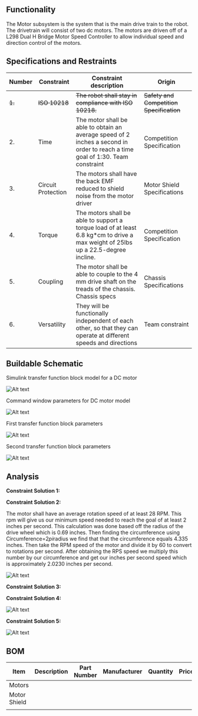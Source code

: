 ## Functionality
The Motor subsystem is the system that is the main drive train to the robot. The drivetrain will consist of two dc motors. The motors are driven off of a L298 Dual H Bridge Motor Speed Controller to allow individual speed and direction control of the motors. 

## Specifications and Restraints
| Number | Constraint | Constraint description | Origin |
|--------|----------------------|------------------------|--------|
| ~~1.~~ | ~~ISO 10218~~ | ~~The robot shall stay in compliance with ISO 10218.~~ | ~~Safety and Competition Specification~~ |
| 2. | Time |  The motor shall be able to obtain an average speed of 2 inches a second in order to reach a time goal of 1:30. Team constraint| Competition Specification |
| 3. | Circuit Protection |  The motors shall have the back EMF reduced to shield noise from the motor driver| Motor Shield Specifications |
| 4. | Torque |  The motors shall be able to support a torque load of at least 6.8 kg*cm to drive a max weight of 25lbs up a 22.5-degree incline.  | Competition Specification |
| 5. | Coupling  | The motor shall be able to couple to the 4 mm drive shaft on the treads of the chassis. Chassis specs | Chassis Specifications |
| 6. | Versatility | They will be functionally independent of each other, so that they can operate at different speeds and directions | Team constraint |

## Buildable Schematic

Simulink transfer function block model for a DC motor

![Alt text](https://github.com/cebttu/CapstoneTeam1/blob/ConorOrr-Signoff-Motors/Documentation/Signoffs/Motors/Simulink_Model.png)

Command window parameters for DC motor model

![Alt text](https://github.com/cebttu/CapstoneTeam1/blob/ConorOrr-Signoff-Motors/Documentation/Signoffs/Motors/Command_parameters.png)

First transfer function block parameters 

![Alt text](https://github.com/cebttu/CapstoneTeam1/blob/ConorOrr-Signoff-Motors/Documentation/Signoffs/Motors/Transfer_block1.png)

Second transfer function block parameters

![Alt text](https://github.com/cebttu/CapstoneTeam1/blob/ConorOrr-Signoff-Motors/Documentation/Signoffs/Motors/Transfer_block2.png)

## Analysis

**Constraint Solution 1:**





**Constraint Solution 2:**

The motor shall have an average rotation speed of at least 28 RPM. This rpm will give us our minimum speed needed to reach the goal of at least 2 inches per second. This calculation was done based off the radius of the drive wheel which is 0.69 inches. Then finding the circumference using Circumference=2*pi*radius we find that that the circumference equals 4.335 inches. Then take the RPM speed of the motor and divide it by 60 to convert to rotations per second. After obtaining the RPS speed we multiply this number by our circumference and get our inches per second speed which is approximately 2.0230 inches per second. 

![Alt text](https://github.com/cebttu/CapstoneTeam1/blob/ConorOrr-Signoff-Motors/Documentation/Signoffs/Motors/RPM.png)

**Constraint Solution 3:**





**Constraint Solution 4:**


![Alt text](https://github.com/cebttu/CapstoneTeam1/blob/ConorOrr-Signoff-Motors/Documentation/Signoffs/Motors/Torque.png)


**Constraint Solution 5:**


![Alt text](https://github.com/cebttu/CapstoneTeam1/blob/ConorOrr-Signoff-Motors/Documentation/Signoffs/Motors/Current.png)

## BOM
| Item | Description | Part Number | Manufacturer | Quantity | Price | Total Price |
|------|-------------|-------------|--------------|----------|-------|-------------|
| Motors |  |  |  |  | | |
| Motor Shield | | | | | | |
| | | | | | | |
